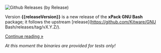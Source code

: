 ![Github Releases (by Release)](https://img.shields.io/github/downloads/xpack-dev-tools/bash-xpack/v{{releaseVersion}}/total.svg)

Version **{{releaseVersion}}** is a new release of the **xPack GNU Bash** package; it follows the upstream [release](https://github.com/Kitware/GNU Bash/releases/tag/vX.Y.Z/).

[Continue reading »](will-be-updated-shortly)

_At this moment the binaries are provided for tests only!_
